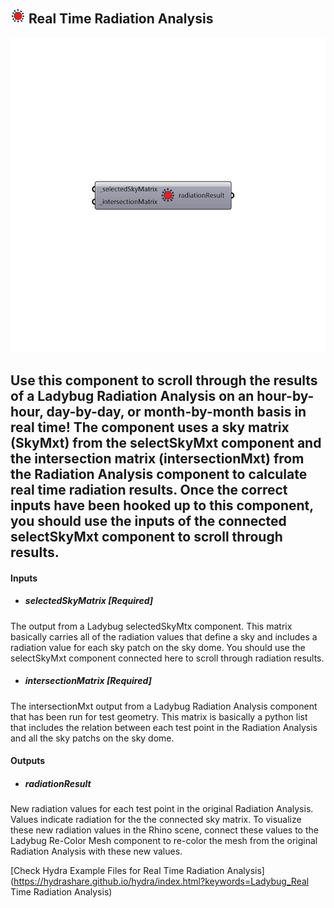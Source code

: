 ## ![](../../images/icons/Real_Time_Radiation_Analysis.png) Real Time Radiation Analysis

![](../../images/components/Real_Time_Radiation_Analysis.png)

Use this component to scroll through the results of a Ladybug Radiation Analysis on an hour-by-hour, day-by-day, or month-by-month basis in real time!
 The component uses a sky matrix (SkyMxt) from the selectSkyMxt component and the intersection matrix (intersectionMxt) from the Radiation Analysis component to calculate real time radiation results.
 Once the correct inputs have been hooked up to this component, you should use the inputs of the connected selectSkyMxt component to scroll through results.
 -
 

#### Inputs
* ##### selectedSkyMatrix [Required]
The output from a Ladybug selectedSkyMtx component.  This matrix basically carries all of the radiation values that define a sky and includes a radiation value for each sky patch on the sky dome.  You should use the selectSkyMxt component connected here to scroll through radiation results.
* ##### intersectionMatrix [Required]
The intersectionMxt output from a Ladybug Radiation Analysis component that has been run for test geometry.  This matrix is basically a python list that includes the relation between each test point in the Radiation Analysis and all the sky patchs on the sky dome.

#### Outputs
* ##### radiationResult
New radiation values for each test point in the original Radiation Analysis.  Values indicate radiation for the the connected sky matrix.  To visualize these new radiation values in the Rhino scene, connect these values to the Ladybug Re-Color Mesh component to re-color the mesh from the original Radiation Analysis with these new values.


[Check Hydra Example Files for Real Time Radiation Analysis](https://hydrashare.github.io/hydra/index.html?keywords=Ladybug_Real Time Radiation Analysis)